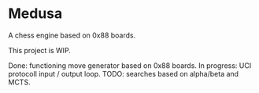 # Medusa

A chess engine based on 0x88 boards.

This project is WIP.

Done: functioning move generator based on 0x88 boards.
In progress: UCI protocoll input / output loop.
TODO: searches based on alpha/beta and MCTS.

